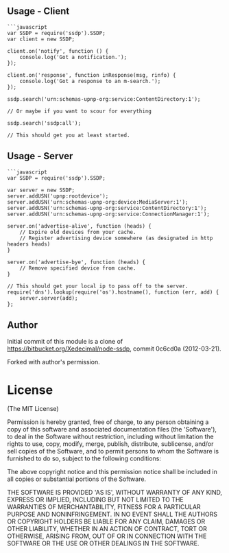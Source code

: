 ## Usage - Client

	```javascript
	var SSDP = require('ssdp').SSDP;
	var client = new SSDP;
	
	client.on('notify', function () {
		console.log('Got a notification.');
	});
	
	client.on('response', function inResponse(msg, rinfo) {
		console.log('Got a response to an m-search.');
	});
	
	ssdp.search('urn:schemas-upnp-org:service:ContentDirectory:1');
	
	// Or maybe if you want to scour for everything
	
	ssdp.search('ssdp:all');
	
	// This should get you at least started.


## Usage - Server

	```javascript
	var SSDP = require('ssdp').SSDP;
	
	var server = new SSDP;
	server.addUSN('upnp:rootdevice');
	server.addUSN('urn:schemas-upnp-org:device:MediaServer:1');
	server.addUSN('urn:schemas-upnp-org:service:ContentDirectory:1');
	server.addUSN('urn:schemas-upnp-org:service:ConnectionManager:1');
	
	server.on('advertise-alive', function (heads) {
		// Expire old devices from your cache.
		// Register advertising device somewhere (as designated in http headers heads)
	}
	
	server.on('advertise-bye', function (heads) {
		// Remove specified device from cache.
	}
	
	// This should get your local ip to pass off to the server.
	require('dns').lookup(require('os').hostname(), function (err, add) {
		server.server(add);
	};


## Author

Initial commit of this module is a clone of https://bitbucket.org/Xedecimal/node-ssdp, commit 0c6cd0a (2012-03-21).

Forked with author's permission.

# License

(The MIT License)

Permission is hereby granted, free of charge, to any person obtaining a copy of this software and associated documentation files (the 'Software'), to deal in the Software without restriction, including without limitation the rights to use, copy, modify, merge, publish, distribute, sublicense, and/or sell copies of the Software, and to permit persons to whom the Software is furnished to do so, subject to the following conditions:

The above copyright notice and this permission notice shall be included in all copies or substantial portions of the Software.

THE SOFTWARE IS PROVIDED 'AS IS', WITHOUT WARRANTY OF ANY KIND, EXPRESS OR IMPLIED, INCLUDING BUT NOT LIMITED TO THE WARRANTIES OF MERCHANTABILITY, FITNESS FOR A PARTICULAR PURPOSE AND NONINFRINGEMENT. IN NO EVENT SHALL THE AUTHORS OR COPYRIGHT HOLDERS BE LIABLE FOR ANY CLAIM, DAMAGES OR OTHER LIABILITY, WHETHER IN AN ACTION OF CONTRACT, TORT OR OTHERWISE, ARISING FROM, OUT OF OR IN CONNECTION WITH THE SOFTWARE OR THE USE OR OTHER DEALINGS IN THE SOFTWARE.

